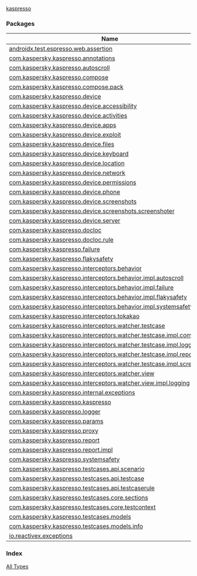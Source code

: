 [kaspresso](./index.md)

### Packages

| Name | Summary |
|---|---|
| [androidx.test.espresso.web.assertion](androidx.test.espresso.web.assertion/index.md) |  |
| [com.kaspersky.kaspresso.annotations](com.kaspersky.kaspresso.annotations/index.md) |  |
| [com.kaspersky.kaspresso.autoscroll](com.kaspersky.kaspresso.autoscroll/index.md) |  |
| [com.kaspersky.kaspresso.compose](com.kaspersky.kaspresso.compose/index.md) |  |
| [com.kaspersky.kaspresso.compose.pack](com.kaspersky.kaspresso.compose.pack/index.md) |  |
| [com.kaspersky.kaspresso.device](com.kaspersky.kaspresso.device/index.md) |  |
| [com.kaspersky.kaspresso.device.accessibility](com.kaspersky.kaspresso.device.accessibility/index.md) |  |
| [com.kaspersky.kaspresso.device.activities](com.kaspersky.kaspresso.device.activities/index.md) |  |
| [com.kaspersky.kaspresso.device.apps](com.kaspersky.kaspresso.device.apps/index.md) |  |
| [com.kaspersky.kaspresso.device.exploit](com.kaspersky.kaspresso.device.exploit/index.md) |  |
| [com.kaspersky.kaspresso.device.files](com.kaspersky.kaspresso.device.files/index.md) |  |
| [com.kaspersky.kaspresso.device.keyboard](com.kaspersky.kaspresso.device.keyboard/index.md) |  |
| [com.kaspersky.kaspresso.device.location](com.kaspersky.kaspresso.device.location/index.md) |  |
| [com.kaspersky.kaspresso.device.network](com.kaspersky.kaspresso.device.network/index.md) |  |
| [com.kaspersky.kaspresso.device.permissions](com.kaspersky.kaspresso.device.permissions/index.md) |  |
| [com.kaspersky.kaspresso.device.phone](com.kaspersky.kaspresso.device.phone/index.md) |  |
| [com.kaspersky.kaspresso.device.screenshots](com.kaspersky.kaspresso.device.screenshots/index.md) |  |
| [com.kaspersky.kaspresso.device.screenshots.screenshoter](com.kaspersky.kaspresso.device.screenshots.screenshoter/index.md) |  |
| [com.kaspersky.kaspresso.device.server](com.kaspersky.kaspresso.device.server/index.md) |  |
| [com.kaspersky.kaspresso.docloc](com.kaspersky.kaspresso.docloc/index.md) |  |
| [com.kaspersky.kaspresso.docloc.rule](com.kaspersky.kaspresso.docloc.rule/index.md) |  |
| [com.kaspersky.kaspresso.failure](com.kaspersky.kaspresso.failure/index.md) |  |
| [com.kaspersky.kaspresso.flakysafety](com.kaspersky.kaspresso.flakysafety/index.md) |  |
| [com.kaspersky.kaspresso.interceptors.behavior](com.kaspersky.kaspresso.interceptors.behavior/index.md) |  |
| [com.kaspersky.kaspresso.interceptors.behavior.impl.autoscroll](com.kaspersky.kaspresso.interceptors.behavior.impl.autoscroll/index.md) |  |
| [com.kaspersky.kaspresso.interceptors.behavior.impl.failure](com.kaspersky.kaspresso.interceptors.behavior.impl.failure/index.md) |  |
| [com.kaspersky.kaspresso.interceptors.behavior.impl.flakysafety](com.kaspersky.kaspresso.interceptors.behavior.impl.flakysafety/index.md) |  |
| [com.kaspersky.kaspresso.interceptors.behavior.impl.systemsafety](com.kaspersky.kaspresso.interceptors.behavior.impl.systemsafety/index.md) |  |
| [com.kaspersky.kaspresso.interceptors.tokakao](com.kaspersky.kaspresso.interceptors.tokakao/index.md) |  |
| [com.kaspersky.kaspresso.interceptors.watcher.testcase](com.kaspersky.kaspresso.interceptors.watcher.testcase/index.md) |  |
| [com.kaspersky.kaspresso.interceptors.watcher.testcase.impl.composite](com.kaspersky.kaspresso.interceptors.watcher.testcase.impl.composite/index.md) |  |
| [com.kaspersky.kaspresso.interceptors.watcher.testcase.impl.logging](com.kaspersky.kaspresso.interceptors.watcher.testcase.impl.logging/index.md) |  |
| [com.kaspersky.kaspresso.interceptors.watcher.testcase.impl.report](com.kaspersky.kaspresso.interceptors.watcher.testcase.impl.report/index.md) |  |
| [com.kaspersky.kaspresso.interceptors.watcher.testcase.impl.screenshot](com.kaspersky.kaspresso.interceptors.watcher.testcase.impl.screenshot/index.md) |  |
| [com.kaspersky.kaspresso.interceptors.watcher.view](com.kaspersky.kaspresso.interceptors.watcher.view/index.md) |  |
| [com.kaspersky.kaspresso.interceptors.watcher.view.impl.logging](com.kaspersky.kaspresso.interceptors.watcher.view.impl.logging/index.md) |  |
| [com.kaspersky.kaspresso.internal.exceptions](com.kaspersky.kaspresso.internal.exceptions/index.md) |  |
| [com.kaspersky.kaspresso.kaspresso](com.kaspersky.kaspresso.kaspresso/index.md) |  |
| [com.kaspersky.kaspresso.logger](com.kaspersky.kaspresso.logger/index.md) |  |
| [com.kaspersky.kaspresso.params](com.kaspersky.kaspresso.params/index.md) |  |
| [com.kaspersky.kaspresso.proxy](com.kaspersky.kaspresso.proxy/index.md) |  |
| [com.kaspersky.kaspresso.report](com.kaspersky.kaspresso.report/index.md) |  |
| [com.kaspersky.kaspresso.report.impl](com.kaspersky.kaspresso.report.impl/index.md) |  |
| [com.kaspersky.kaspresso.systemsafety](com.kaspersky.kaspresso.systemsafety/index.md) |  |
| [com.kaspersky.kaspresso.testcases.api.scenario](com.kaspersky.kaspresso.testcases.api.scenario/index.md) |  |
| [com.kaspersky.kaspresso.testcases.api.testcase](com.kaspersky.kaspresso.testcases.api.testcase/index.md) |  |
| [com.kaspersky.kaspresso.testcases.api.testcaserule](com.kaspersky.kaspresso.testcases.api.testcaserule/index.md) |  |
| [com.kaspersky.kaspresso.testcases.core.sections](com.kaspersky.kaspresso.testcases.core.sections/index.md) |  |
| [com.kaspersky.kaspresso.testcases.core.testcontext](com.kaspersky.kaspresso.testcases.core.testcontext/index.md) |  |
| [com.kaspersky.kaspresso.testcases.models](com.kaspersky.kaspresso.testcases.models/index.md) |  |
| [com.kaspersky.kaspresso.testcases.models.info](com.kaspersky.kaspresso.testcases.models.info/index.md) |  |
| [io.reactivex.exceptions](io.reactivex.exceptions/index.md) |  |

### Index

[All Types](alltypes/index.md)